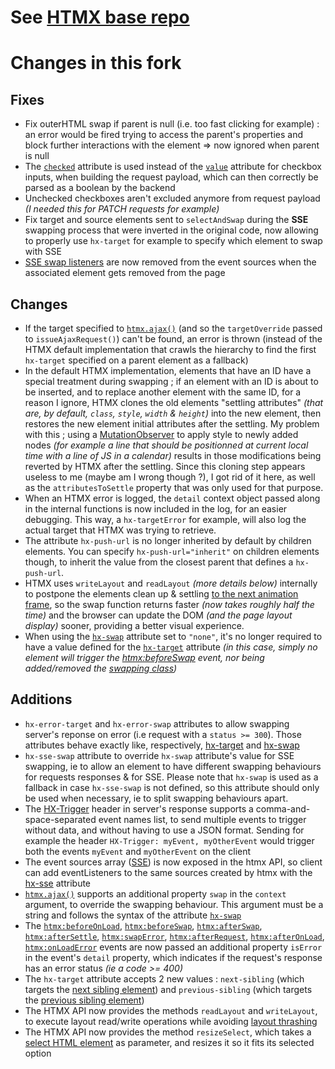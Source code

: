 # See [HTMX base repo](https://github.com/bigskysoftware/htmx)

# Changes in this fork
## Fixes
- Fix outerHTML swap if parent is null (i.e. too fast clicking for example) : an error would be fired trying to access the parent's properties and block further interactions with the element => now ignored when parent is null
- The [`checked`](https://developer.mozilla.org/en/docs/Web/HTML/Element/Input/checkbox#checked) attribute is used instead of the [`value`](https://developer.mozilla.org/en/docs/Web/HTML/Element/Input/checkbox#value) attribute for checkbox inputs, when building the request payload, which can then correctly be parsed as a boolean by the backend
- Unchecked checkboxes aren't excluded anymore from request payload _(I needed this for PATCH requests for example)_
- Fix target and source elements sent to `selectAndSwap` during the **SSE** swapping process that were inverted in the original code, now allowing to properly use `hx-target` for example to specify which element to swap with SSE
- [SSE swap listeners](https://htmx.org/attributes/hx-sse/) are now removed from the event sources when the associated element gets removed from the page
## Changes
- If the target specified to [`htmx.ajax()`](https://htmx.org/api/#ajax) (and so the `targetOverride` passed to `issueAjaxRequest()`) can't be found, an error is thrown (instead of the HTMX default implementation that crawls the hierarchy to find the first `hx-target` specified on a parent element as a fallback)
- In the default HTMX implementation, elements that have an ID have a special treatment during swapping ; if an element with an ID is about to be inserted, and to replace another element with the same ID, for a reason I ignore, HTMX clones the old elements "settling attributes" _(that are, by default, `class`, `style`, `width` & `height`)_ into the new element, then restores the new element initial attributes after the settling. My problem with this ; using a [MutationObserver](https://developer.mozilla.org/en/docs/Web/API/MutationObserver) to apply style to newly added nodes _(for example a line that should be positionned at current local time with a line of JS in a calendar)_ results in those modifications being reverted by HTMX after the settling. Since this cloning step appears useless to me (maybe am I wrong though ?), I got rid of it here, as well as the `attributesToSettle` property that was only used for that purpose.
- When an HTMX error is logged, the `detail` context object passed along in the internal functions is now included in the log, for an easier debugging. This way, a `hx-targetError` for example, will also log the actual target that HTMX was trying to retrieve.
- The attribute `hx-push-url` is no longer inherited by default by children elements. You can specify `hx-push-url="inherit"` on children elements though, to inherit the value from the closest parent that defines a `hx-push-url`.
- HTMX uses `writeLayout` and `readLayout` _(more details below)_ internally to postpone the elements clean up & settling [to the next animation frame](https://developer.mozilla.org/fr/docs/Web/API/Window/requestAnimationFrame), so the swap function returns faster _(now takes roughly half the time)_ and the browser can update the DOM _(and the page layout display)_ sooner, providing a better visual experience.
- When using the [`hx-swap`](https://htmx.org/attributes/hx-swap/) attribute set to `"none"`, it's no longer required to have a value defined for the [`hx-target`](https://htmx.org/attributes/hx-target/) attribute _(in this case, simply no element will trigger the [htmx:beforeSwap](https://htmx.org/events/#htmx:beforeSwap) event, nor being added/removed the [swapping class](https://htmx.org/reference/#classes))_
## Additions
- `hx-error-target` and `hx-error-swap` attributes to allow swapping server's reponse on error (i.e request with a `status >= 300`). Those attributes behave exactly like, respectively, [hx-target](https://htmx.org/attributes/hx-target/) and [hx-swap](https://htmx.org/attributes/hx-swap/)
- `hx-sse-swap` attribute to override `hx-swap` attribute's value for SSE swapping, ie to allow an element to have different swapping behaviours for requests responses & for SSE. Please note that `hx-swap` is used as a fallback in case `hx-sse-swap` is not defined, so this attribute should only be used when necessary, ie to split swapping behaviours apart. 
- The [HX-Trigger](https://htmx.org/headers/hx-trigger/) header in server's response supports a comma-and-space-separated event names list, to send multiple events to trigger without data, and without having to use a JSON format. Sending for example the header `HX-Trigger: myEvent, myOtherEvent` would trigger both the events `myEvent` and `myOtherEvent` on the client
- The event sources array ([SSE](https://htmx.org/attributes/hx-sse/)) is now exposed in the htmx API, so client can add eventListeners to the same sources created by htmx with the [hx-sse](https://htmx.org/attributes/hx-sse/) attribute
- [`htmx.ajax()`](https://htmx.org/api/#ajax) supports an additional property `swap` in the `context` argument, to override the swapping behaviour. This argument must be a string and follows the syntax of the attribute [`hx-swap`](https://htmx.org/attributes/hx-swap/)
- The [`htmx:beforeOnLoad`](https://htmx.org/events/#htmx:beforeOnLoad), [`htmx:beforeSwap`](https://htmx.org/events/#htmx:beforeSwap), [`htmx:afterSwap`](https://htmx.org/events/#htmx:afterSwap), [`htmx:afterSettle`](https://htmx.org/events/#htmx:afterSettle), [`htmx:swapError`](https://htmx.org/events/#htmx:swapError), [`htmx:afterRequest`](https://htmx.org/events/#htmx:afterRequest), [`htmx:afterOnLoad`](https://htmx.org/events/#htmx:afterOnLoad), [`htmx:onLoadError`](https://htmx.org/events/#htmx:onLoadError) events are now passed an additional property `isError` in the event's `detail` property, which indicates if the request's response has an error status _(ie a code >= 400)_
- The `hx-target` attribute accepts 2 new values : `next-sibling` (which targets the [next sibling element](https://developer.mozilla.org/en-US/docs/Web/API/Element/nextElementSibling)) and `previous-sibling` (which targets the [previous sibling element](https://developer.mozilla.org/en-US/docs/Web/API/Element/previousElementSibling))
- The HTMX API now provides the methods `readLayout` and `writeLayout`, to execute layout read/write operations while avoiding [layout thrashing](https://developers.google.com/web/fundamentals/performance/rendering/avoid-large-complex-layouts-and-layout-thrashing#avoid_layout_thrashing)
- The HTMX API now provides the method `resizeSelect`, which takes a [select HTML element](https://developer.mozilla.org/fr/docs/Web/HTML/Element/select) as parameter, and resizes it so it fits its selected option

